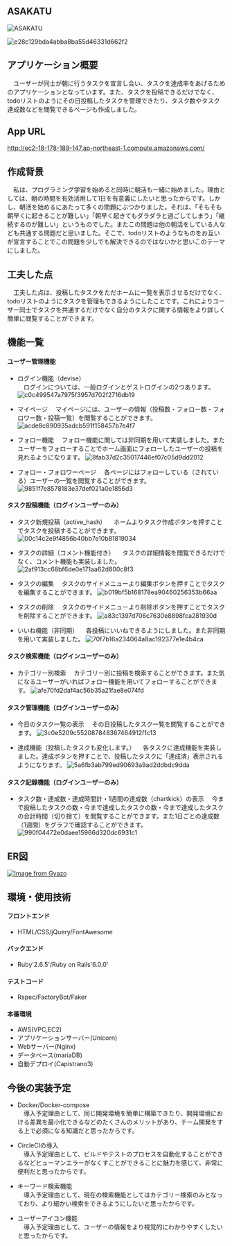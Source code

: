 ## ASAKATU

![ASAKATU](https://user-images.githubusercontent.com/70756110/102959281-6293f380-4522-11eb-8aa6-ecce9e124324.gif)

![e28c129bda4abba8ba55d46331d662f2](https://user-images.githubusercontent.com/70756110/102965267-d937ed80-4530-11eb-906e-f726704f21f6.gif)

## アプリケーション概要

　ユーザーが同士が朝に行うタスクを宣言し合い、タスクを達成率をあげるためのアプリケーションとなっています。また、タスクを投稿できるだけでなく、todoリストのようにその日投稿したタスクを管理できたり、タスク数やタスク達成数などを閲覧できるページも作成しました。

## App URL
http://ec2-18-178-189-147.ap-northeast-1.compute.amazonaws.com/

## 作成背景
　私は、プログラミング学習を始めると同時に朝活も一緒に始めました。理由としては、朝の時間を有効活用して1日を有意義にしたいと思ったからです。しかし、朝活を始めるにあたって多くの問題にぶつかりました。それは、「そもそも朝早くに起きることが難しい」「朝早く起きてもダラダラと過ごしてしまう」「継続するのが難しい」というものでした。またこの問題は他の朝活をしている人なども共通する問題だと思いました。そこで、todoリストのようなものをお互いが宣言することでこの問題を少しでも解決できるのではないかと思いこのテーマにしました。

## 工夫した点
　工夫した点は、投稿したタスクをただホームに一覧を表示させるだけでなく、todoリストのようにタスクを管理もできるようにしたことです。これによりユーザー同士でタスクを共通するだけでなく自分のタスクに関する情報をより詳しく簡単に閲覧することができます。

## 機能一覧

#### ユーザー管理機能
* ログイン機能（devise）  
　ログインについては、一般ログインとゲストログインの2つあります。
![c0c499547a7975f3957d702f2716db19](https://user-images.githubusercontent.com/70756110/103066378-1917d700-45fc-11eb-89d1-4f82a5fdcfba.gif)

* マイページ
　マイページには、ユーザーの情報（投稿数・フォロー数・フォロワー数・投稿一覧）を閲覧することができます。
![acde8c890935adcb591f158457b7e4f7](https://user-images.githubusercontent.com/70756110/102969445-11432e80-4539-11eb-8985-717a46d1a9f2.gif)

* フォロー機能
　フォロー機能に関しては非同期を用いて実装しました。またユーザーをフォローすることでホーム画面にフォローしたユーザーの投稿を見れるようになります。
![8fab37d2c35017446ef07c05d9dd2012](https://user-images.githubusercontent.com/70756110/102967518-785ee400-4535-11eb-9500-f94c11fa3d51.gif)

* フォロー・フォロワーページ
　各ページにはフォローしている（されている）ユーザーの一覧を閲覧することができます。
![9851f7e8578183e37def021a0e1856d3](https://user-images.githubusercontent.com/70756110/102969695-7dbe2d80-4539-11eb-96c7-4fadb3dcc9de.gif)

#### タスク投稿機能（ログインユーザーのみ）
* タスク新規投稿（active_hash）
　ホームよりタスク作成ボタンを押すことでタスクを投稿することができます。
![00c14c2e9f4856b40bb7e10b81819034](https://user-images.githubusercontent.com/70756110/102967937-5154e200-4536-11eb-9fd9-82713fd5f387.gif)

* タスクの詳細（コメント機能付き）
　タスクの詳細情報を閲覧できるだけでなく、コメント機能も実装しました。
![2af913cc68bf6de0e171aa62d800c8f3](https://user-images.githubusercontent.com/70756110/102968150-b27cb580-4536-11eb-88dc-42dfb1d26656.gif)

* タスクの編集
　タスクのサイドメニューより編集ボタンを押すことでタスクを編集することができます。
![b019bf5b168178ea90460256353b66aa](https://user-images.githubusercontent.com/70756110/102968525-5cf4d880-4537-11eb-9a84-255f136e5fa5.gif)

* タスクの削除
　タスクのサイドメニューより削除ボタンを押すことでタスクを削除することができます。
![a83c1397d706c7630e8898fca281930d](https://user-images.githubusercontent.com/70756110/102968996-3b482100-4538-11eb-8d1a-4659c80b8594.gif)

* いいね機能（非同期）
　各投稿にいいねできるようにしました。また非同期を用いて実装しました。
![70f7b16a234064a8ac192377e1e4b4ca](https://user-images.githubusercontent.com/70756110/102970999-e5757800-453b-11eb-8b1b-4ee90976a191.gif)

#### タスク検索機能（ログインユーザーのみ）
* カテゴリー別検索
　カテゴリー別に投稿を検索することができます。また気になるユーザーがいればフォロー機能を用いてフォローすることができます。
![afe70fd2daf4ac56b35a21fae8e074fd](https://user-images.githubusercontent.com/70756110/102971269-6df41880-453c-11eb-95e6-b341428de0f0.gif)

#### タスク管理機能（ログインユーザーのみ）
* 今日のタスク一覧の表示
　その日投稿したタスク一覧を閲覧することができます。
![3c0e5209c552087848367464912f1c13](https://user-images.githubusercontent.com/70756110/102971626-0be7e300-453d-11eb-89d1-cd6a760d3af4.gif)

* 達成機能（投稿したタスクも変化します。）
　各タスクに達成機能を実装しました。達成ボタンを押すことで、投稿したタスクに「達成済」表示されるようになります。
![5a6fb3ab799ed90693a9ad2ddbdc9dda](https://user-images.githubusercontent.com/70756110/102971768-50737e80-453d-11eb-92d6-eb7db5e277d1.gif)

#### タスク記録機能（ログインユーザーのみ）
* タスク数・達成数・達成時間計・1週間の達成数（chartkick）の表示
　今まで投稿したタスクの数・今まで達成したタスクの数・今まで達成したタスクの合計時間（切り捨て）を閲覧することができます。また1日ごとの達成数（1週間）をグラフで確認することができます。
![990f04472e0daee15966d320dc6931c1](https://user-images.githubusercontent.com/70756110/102972156-f6bf8400-453d-11eb-8b6f-657f1b03ee10.gif)

## ER図
[![Image from Gyazo](https://i.gyazo.com/e45f0c33c9a817305ef222b7365ff718.png)](https://gyazo.com/e45f0c33c9a817305ef222b7365ff718)

## 環境・使用技術
#### フロントエンド
* HTML/CSS/jQuery/FontAwesome

#### バックエンド
* Ruby'2.6.5'/Ruby on Rails'6.0.0'

#### テストコード
* Rspec/FactoryBot/Faker

#### 本番環境
* AWS(VPC,EC2)
* アプリケーションサーバー(Unicorn)
* Webサーバー(Nginx)
* データベース(mariaDB)
* 自動デプロイ(Capistrano3)

## 今後の実装予定
* Docker/Docker-compose  
　導入予定理由として、同じ開発環境を簡単に構築できたり、開発環境における差異を最小化できるなどのたくさんのメリットがあり、チーム開発をする上で必須になる知識だと思ったからです。

* CircleCIの導入  
　導入予定理由として、ビルドやテストのプロセスを自動化することができるなどヒューマンエラーがなくすことができることに魅力を感じて、非常に便利だと思ったからです。

* キーワード検索機能  
　導入予定理由として、現在の検索機能としてはカテゴリー検索のみとなっており、より細かい検索をできるようにしたいと思ったからです。

* ユーザーアイコン機能  
　導入予定理由として、ユーザーの情報をより視覚的にわかりやすくしたいと思ったからです。